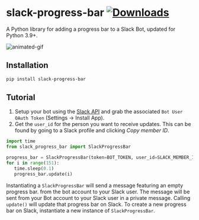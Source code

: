 # slack-progress-bar [![Downloads](https://static.pepy.tech/badge/slack-progress-bar)](https://pepy.tech/project/slack-progress-bar)
A Python library for adding a progress bar to a Slack Bot, updated for Python 3.9+.

![animated-gif](https://imgur.com/WkC70eR.gif)

## Installation
```bash
pip install slack-progress-bar
```

## Tutorial
1. Setup your bot using the [Slack API](https://api.slack.com) and grab the associated `Bot User OAuth Token` (Settings -> Install App).
2. Get the `user_id` for the person you want to receive updates. This can be found by going to a Slack profile and clicking _Copy member ID_.
```python
import time
from slack_progress_bar import SlackProgressBar

progress_bar = SlackProgressBar(token=BOT_TOKEN, user_id=SLACK_MEMBER_ID, total=150)
for i in range(151):
   time.sleep(0.1)
   progress_bar.update(i)
```
Instantiating a `SlackProgressBar` will send a message featuring an empty progress bar. from the bot account to your Slack user. The message will be sent from your Bot account to your Slack user in a private message. 
Calling `update()` will update that progress bar on Slack.
To create a new progress bar on Slack, instantiate a new instance of `SlackProgressBar`.
